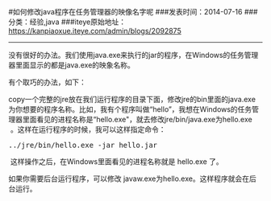 #如何修改java程序在任务管理器的映像名字呢
###发表时间：2014-07-16
###分类：经验,java
###iteye原始地址：<a href="https://kanpiaoxue.iteye.com/admin/blogs/2092875" target="_blank">https://kanpiaoxue.iteye.com/admin/blogs/2092875</a>

---

<div class="iteye-blog-content-contain" style="font-size: 14px;"> 
 <p>没有很好的办法。我们使用java.exe来执行的jar的程序，在Windows的任务管理器里面显示的都是java.exe的映象名称。</p> 
 <p>有个取巧的办法，如下：</p> 
 <p>copy一个完整的jre放在我们运行程序的目录下面，修改jre的bin里面的java.exe为你想要的程序名称。比如，我有个程序叫做“hello”，我想在Windows的任务管理器里面看见的进程名称是“hello.exe"，就去修改jre/bin/java.exe为hello.exe &nbsp;。这样在运行程序的时候，我可以这样指定命令：</p> 
 <pre name="code" class="java">../jre/bin/hello.exe -jar hello.jar</pre> 
 <p>&nbsp;这样操作之后，在Windows里面看见的进程名称就是 hello.exe 了。</p> 
 <p>如果你需要后台运行程序，可以修改 javaw.exe为hello.exe。这样程序就会在后台运行。</p> 
</div>
